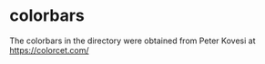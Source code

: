 #  colorbars 


The colorbars in the directory were obtained from Peter Kovesi at https://colorcet.com/
